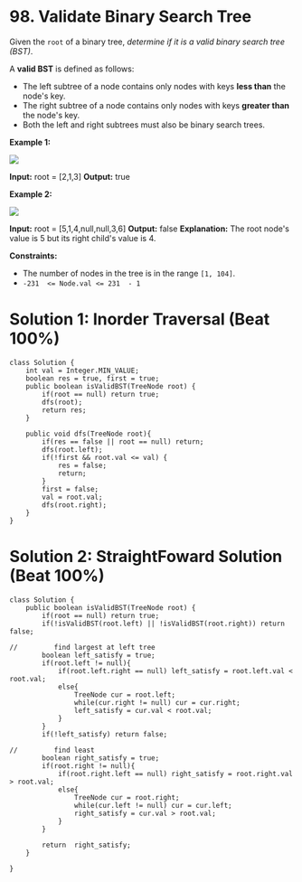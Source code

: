 # 98. Validate Binary Search Tree
Given the  `root`  of a binary tree,  _determine if it is a valid binary search tree (BST)_.

A  **valid BST**  is defined as follows:

-   The left subtree of a node contains only nodes with keys  **less than**  the node's key.
-   The right subtree of a node contains only nodes with keys  **greater than**  the node's key.
-   Both the left and right subtrees must also be binary search trees.

**Example 1:**

![](https://assets.leetcode.com/uploads/2020/12/01/tree1.jpg)

**Input:** root = [2,1,3]
**Output:** true

**Example 2:**

![](https://assets.leetcode.com/uploads/2020/12/01/tree2.jpg)

**Input:** root = [5,1,4,null,null,3,6]
**Output:** false
**Explanation:** The root node's value is 5 but its right child's value is 4.

**Constraints:**

-   The number of nodes in the tree is in the range  `[1, 104]`.
-   `-231  <= Node.val <= 231  - 1`

# Solution 1: Inorder Traversal (Beat 100%)
```
class Solution {
    int val = Integer.MIN_VALUE;
    boolean res = true, first = true;
    public boolean isValidBST(TreeNode root) {
        if(root == null) return true;
        dfs(root);
        return res;
    }
    
    public void dfs(TreeNode root){
        if(res == false || root == null) return;
        dfs(root.left);
        if(!first && root.val <= val) {
            res = false;
            return;
        }
        first = false;
        val = root.val;
        dfs(root.right);
    } 
}
```

# Solution 2: StraightFoward Solution (Beat 100%)
```
class Solution {
    public boolean isValidBST(TreeNode root) {
        if(root == null) return true;
        if(!isValidBST(root.left) || !isValidBST(root.right)) return false;
        
//         find largest at left tree
        boolean left_satisfy = true;
        if(root.left != null){
            if(root.left.right == null) left_satisfy = root.left.val < root.val;
            else{
                TreeNode cur = root.left;
                while(cur.right != null) cur = cur.right;
                left_satisfy = cur.val < root.val;
            }
        }
        if(!left_satisfy) return false;
        
//         find least
        boolean right_satisfy = true;
        if(root.right != null){
            if(root.right.left == null) right_satisfy = root.right.val > root.val;
            else{
                TreeNode cur = root.right;
                while(cur.left != null) cur = cur.left;
                right_satisfy = cur.val > root.val;
            }
        }
        
        return  right_satisfy;
    }
    
}
```
